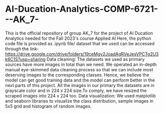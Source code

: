 # AI-Ducation-Analytics-COMP-6721---AK_7-
This is the official repository of group AK_7 for the project of AI Ducation Analytics needed for the Fall 2023's course Applied AI
Here, the python code file is provided as .ipynb file/
dataset that we used can be accessed through the link- https://drive.google.com/drive/folders/19ceMgy2JoadAgRVeJesVPCTg2U3k6C1S?usp=sharing
Data cleaning: The datasets we used as primary sources have more images in total than we need. We operated an in-depth manual eye-skimmed data cleaning process so that we can include most deserving images to the corresponding classes. Hence, we believe the model can get good training data and the model can perform better in the next parts of this project. All the images in our primary the datasets are in grayscale color and in 224 x 224 size.To comply, we have resized the scraped images into 224 x 224 too. 
Data visualization: We used matplotlib and seaborn libraries to visualize the class distribution, sample images in 5x5 grid and histogram of random images.
